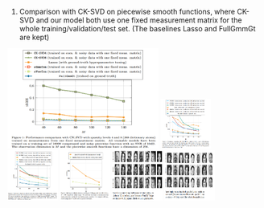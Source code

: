 1) Comparison with CK-SVD on piecewise smooth functions, where CK-SVD and our model both use one fixed measurement matrix for the whole training/validation/test set. (The baselines Lasso and FullGmmGt are kept)


<img src="figure1_fixed_measurement_matrix_for_all.png" width="300" height="200">

<img src="figure2_varying_measurement_matrices_for_ck_svd.png" width="100" height="100">

<img src="figure3_varying_measurement_matrices_for_all_mnist.png" width="100" height="100">

<img src="figure_4_performance_on_celebA.png" width="100" height="100">

<img src="figure_5_celebA_qualitative_M512.png" width="100" height="100">

<img src="figure_6_celebA_qualitative_M1024.png" width="100" height="100">
